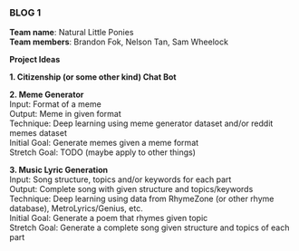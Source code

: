 ### BLOG 1 ###

**Team name**: Natural Little Ponies  
**Team members**: Brandon Fok, Nelson Tan, Sam Wheelock

**Project Ideas**

**1. Citizenship (or some other kind) Chat Bot**

**2. Meme Generator**  
Input: Format of a meme  
Output: Meme in given format  
Technique: Deep learning using meme generator dataset and/or reddit memes dataset  
Initial Goal: Generate memes given a meme format  
Stretch Goal: TODO (maybe apply to other things)

**3. Music Lyric Generation**  
Input: Song structure, topics and/or keywords for each part  
Output: Complete song with given structure and topics/keywords  
Technique: Deep learning using data from RhymeZone (or other rhyme database), MetroLyrics/Genius, etc.  
Initial Goal: Generate a poem that rhymes given topic  
Stretch Goal: Generate a complete song given structure and topics of each part